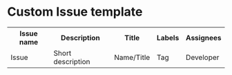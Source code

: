 # Custom Issue template

<table>
  <tbody>
    <tr>
      <th>Issue name</th>
      <th>Description</th>
      <th>Title</th>
      <th>Labels</th>
      <th>Assignees</th>
    </tr>
    <tr>
      <td>Issue</td>
      <td>Short description</td>
      <td>Name/Title</td>
      <td>Tag</td>
      <td>Developer</td>
    </tr>
  </tbody>
</table>
